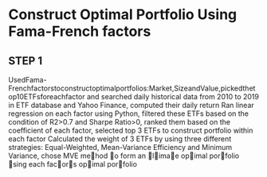 # Construct Optimal Portfolio Using Fama-French factors
## STEP 1
UsedFama-Frenchfactorstoconstructoptimalportfolios:Market,SizeandValue,pickedthetop10ETFsforeachfactor and searched daily historical data from 2010 to 2019 in ETF database and Yahoo Finance, computed their daily return
Ran linear regression on each factor using Python, filtered these ETFs based on the condition of R2>0.7 and Sharpe Ratio>0, ranked them based on the coefficient of each factor, selected top 3 ETFs to construct portfolio within each factor
Calculated the weight of 3 ETFs by using three different strategies: Equal-Weighted, Mean-Variance Efficiency and
Minimum Variance, chose MVE me􏰂hod 􏰂o form an 􏰃l􏰂ima􏰂e op􏰂imal por􏰂folio 􏰃sing each fac􏰂or􏰄s op􏰂imal por􏰂folio
